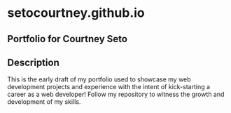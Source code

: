 # setocourtney.github.io

## Portfolio for Courtney Seto

## Description

This is the early draft of my portfolio used to showcase my web development projects and experience with the intent of kick-starting a career as a web developer!  Follow my repository to witness the growth and development of my skills.